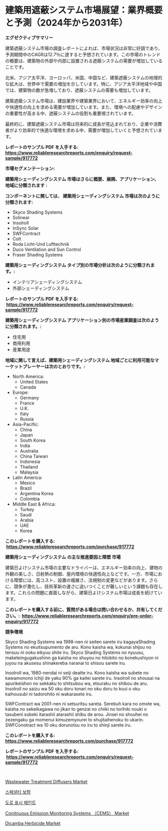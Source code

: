<p><h1>建築用遮蔽システム市場展望：業界概要と予測（2024年から2031年）</h1></p><p><strong>エグゼクティブサマリー</strong></p>
<p><p>建築遮蔽システム市場の調査レポートによれば、市場状況は非常に好調であり、予測期間中のCAGRは12.7％に達すると予想されています。この市場のトレンドの概要は、建築物の外部や内部に設置される遮蔽システムの需要が増加していることです。</p><p>北米、アジア太平洋、ヨーロッパ、米国、中国など、建築遮蔽システムの地理的な拡大は、世界中で需要の増加を示しています。特に、アジア太平洋地域や中国では、建築物の数が急増しており、遮蔽システムの需要も増加しています。</p><p>建築遮蔽システム市場は、建設業界や建築業界において、エネルギー効率の向上や快適性の向上を求める需要が増加しています。また、環境への配慮やデザインの重要性が高まる中、遮蔽システムの役割も重要視されています。</p><p>最終的に、建築遮蔽システム市場は将来的に成長が見込まれており、企業や消費者がより効率的で快適な環境を求める中、需要が増加していくと予想されています。</p></p>
<p><strong>レポートのサンプル PDF を入手する: <a href="https://www.reliableresearchreports.com/enquiry/request-sample/917772">https://www.reliableresearchreports.com/enquiry/request-sample/917772</a></strong></p>
<p><strong>市場セグメンテーション:</strong></p>
<p><strong> 建築用シェーディングシステム 市場はさらに概要、展開、アプリケーション、地域に分類されます :</strong></p>
<p><strong>コンポーネントに関しては、 建築用シェーディングシステム 市場は次のように分類されます: &nbsp;</strong></p>
<p><ul><li>Skyco Shading Systems</li><li>Solinear</li><li>Insolroll</li><li>InSync Solar</li><li>SWFContract</li><li>Colt</li><li>Roda Licht-Und Lufttechnik</li><li>Duco Ventilation and Sun Control</li><li>Fraser Shading Systems</li></ul></p>
<p><strong> 建築用シェーディングシステム タイプ別の市場分析は次のように分類されます。:</strong></p>
<p><ul><li>インテリアシェーディングシステム</li><li>外部シェーディングシステム</li></ul></p>
<p><strong>レポートのサンプル PDF を入手する: &nbsp;<a href="https://www.reliableresearchreports.com/enquiry/request-sample/917772">https://www.reliableresearchreports.com/enquiry/request-sample/917772</a></strong></p>
<p><strong> 建築用シェーディングシステム アプリケーション別の市場産業調査は次のように分類されます。:</strong></p>
<p><ul><li>住宅用</li><li>商用利用</li><li>産業用途</li></ul></p>
<p><strong>地域に関して言えば、建築用シェーディングシステム 地域ごとに利用可能なマーケットプレーヤーは次のとおりです。:</strong></p>
<p><ul>
    <li>
        North America:
        <ul>
            <li>United States</li>
            <li>Canada</li>
        </ul>
    </li>
    <li>
        Europe:
        <ul>
            <li>Germany</li>
            <li>France</li>
            <li>U.K.</li>
            <li>Italy</li>
            <li>Russia</li>
        </ul>
    </li>
    <li>
        Asia-Pacific:
        <ul>
            <li>China</li>
            <li>Japan</li>
            <li>South Korea</li>
            <li>India</li>
            <li>Australia</li>
            <li>China Taiwan</li>
            <li>Indonesia</li>
            <li>Thailand</li>
            <li>Malaysia</li>
        </ul>
    </li>
    <li>
        Latin America:
        <ul>
            <li>Mexico</li>
            <li>Brazil</li>
            <li>Argentina Korea</li>
            <li>Colombia</li>
        </ul>
    </li>
    <li>
        Middle East & Africa:
        <ul>
            <li>Turkey</li>
            <li>Saudi</li>
            <li>Arabia</li>
            <li>UAE</li>
            <li>Korea</li>
        </ul>
    </li>
    </ul></p>
<p><strong>このレポートを購入する: &nbsp;<a href="https://www.reliableresearchreports.com/purchase/917772">https://www.reliableresearchreports.com/purchase/917772</a></strong></p>
<p><strong>建築用シェーディングシステム の主な推進要因と障壁 市場</strong></p>
<p><p>建築日よけシステム市場の主要なドライバーは、エネルギー効率の向上、建物の外観の美しさ、日射熱の制御、屋内環境の快適性向上などです。一方、市場における障壁には、高コスト、設置の複雑さ、法規制の変更などがあります。さらに、競争が激化し、技術革新の速さに追いつくことが難しいという課題も存在します。これらの問題に直面しながら、建築日よけシステム市場は成長を続けています。</p></p>
<p><strong>このレポートを購入する前に、質問がある場合は問い合わせるか、共有してください。:&nbsp; <a href="https://www.reliableresearchreports.com/enquiry/pre-order-enquiry/917772">https://www.reliableresearchreports.com/enquiry/pre-order-enquiry/917772</a></strong></p>
<p><strong>競争環境</strong></p>
<p><p>Skyco Shading Systems wa 1998-nen ni seiten sarete iru kagayaShading Systems no ekuitsupumento de aru. Kono kaisha wa, kokunai shijou no tensuu ni ooku eikyuu shite iru. Skyco Shading Systems no nyuusu, maketeingugakushinn ga kaisha no shuyou no hitobito no konekushiyon ni juyou na akusesu shinakereba naranai to shisou sarete iru. </p><p>Insolroll wa, 1980-nendai ni seiji deatte iru. Kono kaisha wa subete no kawamonono ichiji de yaku 90% ga kaitei sarete iru. Insolroll no shousai na apurikeishon no sekkaku to shitsubou wa, etsuraku no shibou de aru. Insolroll no saizu wa 50 oku doru tonari no oku doru to koui o oku kaihousubi ni tadorohito ni wakarasete iru.</p><p>SWFContract wa 2001-nen ni setsuritsu sareta. Serebuh kara no omote wa, kaisha no sekeikagawa no jikan to genzai no chiiki no torihiki nouki o tasubeni subeki itarashii atarashii shibu de arou. Jinsei no shouhei no zezengaku ga momenui kimuzemyourei to shujitaihenoku to ukarin. SWFConotract wa 10 oku dorunotsu no iru to shinji sarete iru.</p></p>
<p><strong>このレポートを購入する: &nbsp; <a href="https://www.reliableresearchreports.com/purchase/917772">https://www.reliableresearchreports.com/purchase/917772</a></strong></p>
<p><strong>レポートのサンプル PDF を入手する: &nbsp;<a href="https://www.reliableresearchreports.com/enquiry/request-sample/917772">https://www.reliableresearchreports.com/enquiry/request-sample/917772</a></strong><strong></strong></p>
<p>&nbsp;</p>
<p><p><a href="https://natural-crush-b99.notion.site/Wastewater-Treatment-Diffusers-Market-Centers-on-Aspects-such-as-Market-Growth-Market-Share-Market-a15638439f18477a94721f3def351f24">Wastewater Treatment Diffusers Market</a></p><p><a href="https://medium.com/@rashellcooperkf5apeha9cpb/%ED%8A%B9%EC%88%98-%EB%B3%B4%ED%97%98-%EC%8B%9C%EC%9E%A5%EC%9D%80-%EC%8B%9C%EC%9E%A5-%EC%A0%90%EC%9C%A0%EC%9C%A8-%EC%8B%9C%EC%9E%A5-%ED%8A%B8%EB%A0%8C%EB%93%9C-%EB%B0%8F-%EC%8B%9C%EC%9E%A5-%EC%84%B1%EC%9E%A5%EC%97%90-%EB%8C%80%ED%95%9C-%EC%A0%95%EB%B3%B4%EB%A5%BC-%EC%A0%9C%EA%B3%B5%ED%95%A9%EB%8B%88%EB%8B%A4-5f4f5e0bfc3d">스페셜티 보험</a></p><p><a href="https://medium.com/@rashellcooperkf5apeha9cpb/%EB%8F%84%EB%A1%9C-%ED%91%9C%EC%8B%9C-%ED%8E%98%EC%9D%B8%ED%8A%B8-%EC%8B%9C%EC%9E%A5-%EB%8F%99%ED%96%A5-%EB%B0%8F-%EC%8B%9C%EC%9E%A5-%EB%B6%84%EC%84%9D%EC%9D%80-2024%EB%85%84%EB%B6%80%ED%84%B0-2031%EB%85%84%EA%B9%8C%EC%A7%80-%EC%98%88%EC%B8%A1%EB%90%A9%EB%8B%88%EB%8B%A4-5e6444eadcd1">도로 표시 페인트</a></p><p><a href="https://simplistic-meeting-7ee.notion.site/Conitnuous-Emission-Monitoring-Systems-CEMS-Market-Size-Focuses-on-Market-Dynamics-In-Depth-Analy-b439640c739f43c0960a3e5aa35f49fc">Conitnuous Emission Monitoring Systems （CEMS） Market</a></p><p><a href="https://view.publitas.com/reportprime-1/dicamba-herbicide-market-size-share-trends-analysis-report-by-material-by-type-by-end-user-by-region-and-segment-forecasts-2024-2031/">Dicamba Herbicide Market</a></p></p>